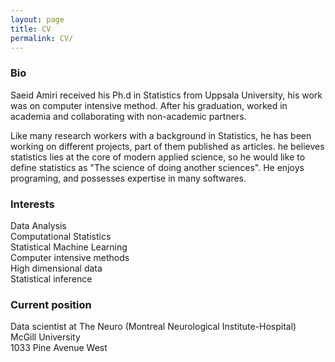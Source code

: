 ```yaml
---
layout: page
title: CV
permalink: CV/
---
```

<h3>
Bio
</h3>
Saeid Amiri received his Ph.d in Statistics from Uppsala University, his work was on computer intensive method. After his graduation, worked in academia and collaborating with non-academic partners.<br>

Like many research workers with a background in Statistics, he has been working on different projects, part of them published as articles. he believes statistics lies at the core of modern applied science, so he would like to define statistics as "The science of doing another sciences". He enjoys programing, and possesses expertise in many softwares.

<h3>
Interests
</h3>
<p>
Data Analysis<br>
Computational Statistics<br>
Statistical Machine Learning<br>
Computer intensive methods <br>
High dimensional data <br>
Statistical inference
</p>


<h3>
Current position
</h3>
Data scientist at The Neuro (Montreal Neurological Institute-Hospital) <br>
McGill University <br>
1033 Pine Avenue West <br>